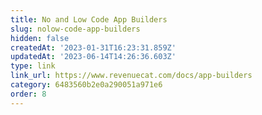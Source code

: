 ```yaml
---
title: No and Low Code App Builders
slug: nolow-code-app-builders
hidden: false
createdAt: '2023-01-31T16:23:31.859Z'
updatedAt: '2023-06-14T14:26:36.603Z'
type: link
link_url: https://www.revenuecat.com/docs/app-builders
category: 6483560b2e0a290051a971e6
order: 8
---
```

